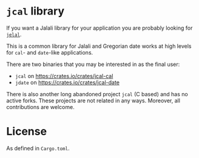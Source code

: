 # `jcal` library

If you want a Jalali library for your application you are probably looking for
[`jelal`](https://crates.io/crates/jelal).

This is a common library for Jalali and Gregorian date works at high levels for
`cal`- and `date`-like applications. 

There are two binaries that you may be interested in as the final user:

- `jcal` on https://crates.io/crates/jcal-cal
- `jdate` on https://crates.io/crates/jcal-date

There is also another long abandoned project `jcal` (C based) and has no active
forks. These projects are not related in any ways. Moreover, all contributions
are welcome.

# License

As defined in `Cargo.toml`.
